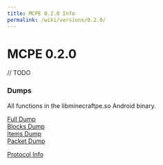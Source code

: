 ```yaml
---
title: MCPE 0.2.0 Info
permalink: /wiki/versions/0.2.0/
---
```

# MCPE 0.2.0
// TODO

### Dumps
All functions in the libminecraftpe.so Android binary.

[Full Dump](dumps/fulldump.txt)  
[Blocks Dump](dumps/blockdump.txt)  
[Items Dump](dumps/itemdump.txt)  
[Packet Dump](dumps/packetdump.txt)  
  
[Protocol Info](protocol/)
